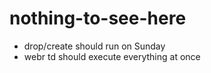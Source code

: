 nothing-to-see-here
===================

* drop/create should run on Sunday
* webr td should execute everything at once

